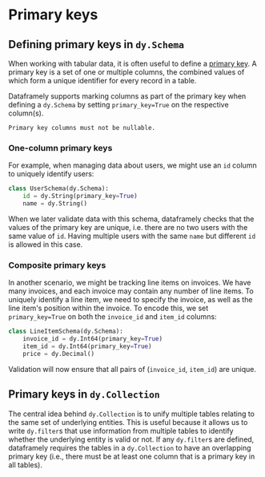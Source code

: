 # Primary keys

## Defining primary keys in `dy.Schema`

When working with tabular data, it is often useful to define a [primary key](https://en.wikipedia.org/wiki/Primary_key).
A primary key is a set of one or multiple columns, the combined values of which form a unique identifier for every
record in a table.

Dataframely supports marking columns as part of the primary key when defining a `dy.Schema` by setting
`primary_key=True` on the respective column(s).

```{note}
Primary key columns must not be nullable.
```

### One-column primary keys

For example, when managing data about users, we might use an `id` column to uniquely identify users:

```python
class UserSchema(dy.Schema):
    id = dy.String(primary_key=True)
    name = dy.String()
```

When we later validate data with this schema, dataframely checks that the values of the primary key are unique, i.e.
there are no two users with the same value of `id`. Having multiple users with the same `name` but different `id` is
allowed in this case.

### Composite primary keys

In another scenario, we might be tracking line items on invoices. We have many invoices, and each invoice may contain
any number of line items. To uniquely identify a line item, we need to specify the invoice, as well as the line item's
position within the invoice. To encode this, we set `primary_key=True` on both the `invoice_id` and `item_id` columns:

```python
class LineItemSchema(dy.Schema):
    invoice_id = dy.Int64(primary_key=True)
    item_id = dy.Int64(primary_key=True)
    price = dy.Decimal()
```

Validation will now ensure that all pairs of (`invoice_id`, `item_id`) are unique.

## Primary keys in `dy.Collection`

The central idea behind `dy.Collection` is to unify multiple tables relating to the same set of underlying entities.
This is useful because it allows us to write `dy.filter`s that use information from multiple tables to identify whether
the underlying entity is valid or not. If any `dy.filter`s are defined, dataframely requires the tables in a
`dy.Collection` to have an overlapping primary key (i.e., there must be at least one column that is a primary key in all
tables).
